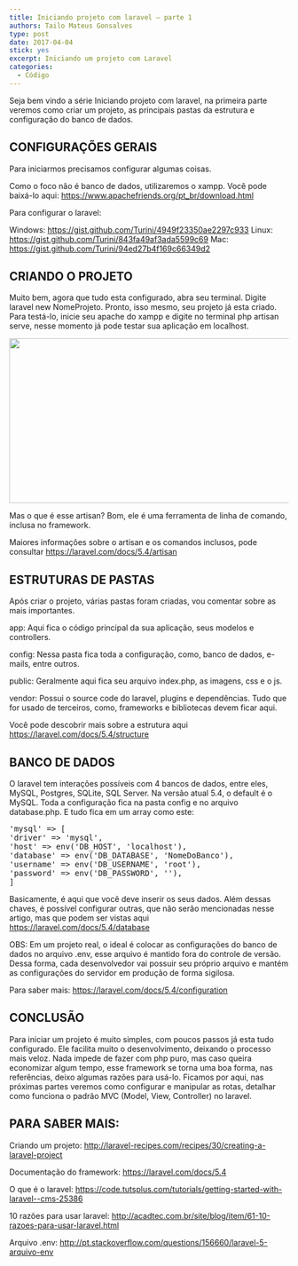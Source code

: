 ```yaml
---
title: Iniciando projeto com laravel – parte 1
authors: Tailo Mateus Gonsalves
type: post
date: 2017-04-04
stick: yes
excerpt: Iniciando um projeto com Laravel
categories:
  - Código
---
```



Seja bem vindo a série Iniciando projeto com laravel, na primeira parte veremos como criar um projeto, as principais pastas da estrutura e configuração do banco de dados.

## CONFIGURAÇÕES GERAIS

Para iniciarmos precisamos configurar algumas coisas.

Como o foco não é banco de dados, utilizaremos o xampp. Você pode baixá-lo aqui: <a href="https://www.apachefriends.org/pt_br/download.html">https://www.apachefriends.org/pt_br/download.html</a>

Para configurar o laravel:

Windows: <a href="https://gist.github.com/Turini/4949f23350ae2297c933">https://gist.github.com/Turini/4949f23350ae2297c933</a>
Linux: <a href="https://gist.github.com/Turini/843fa49af3ada5599c69">https://gist.github.com/Turini/843fa49af3ada5599c69</a>
Mac: <a href="https://gist.github.com/Turini/94ed27b4f169c66349d2">https://gist.github.com/Turini/94ed27b4f169c66349d2</a>

## CRIANDO O PROJETO

Muito bem, agora que tudo esta configurado, abra seu terminal. Digite laravel new NomeProjeto. Pronto, isso mesmo, seu projeto já esta criado. Para testá-lo, inicie seu apache do xampp e digite no terminal php artisan serve, nesse momento já pode testar sua aplicação em localhost.

<img class="alignnone wp-image-57488" src="uploads/2017/03/Sem-título.png" alt="" width="648" height="297" />

Mas o que é esse artisan? Bom, ele é uma ferramenta de linha de comando, inclusa no framework.

Maiores informações sobre o artisan e os comandos inclusos, pode consultar <a href="https://laravel.com/docs/5.4/artisan">https://laravel.com/docs/5.4/artisan</a>

## ESTRUTURAS DE PASTAS

Após criar o projeto, várias pastas foram criadas, vou comentar sobre as mais importantes.

app: Aqui fica o código principal da sua aplicação, seus modelos e controllers.

config: Nessa pasta fica toda a configuração, como, banco de dados, e-mails, entre outros.

public: Geralmente aqui fica seu arquivo index.php, as imagens, css e o js.

vendor: Possui o source code do laravel, plugins e dependências. Tudo que for usado de terceiros, como, frameworks e bibliotecas devem ficar aqui.

Você pode descobrir mais sobre a estrutura aqui <a href="https://laravel.com/docs/5.4/structure">https://laravel.com/docs/5.4/structure</a>

## BANCO DE DADOS

O laravel tem interações possíveis com 4 bancos de dados, entre eles, MySQL, Postgres, SQLite, SQL Server. Na versão atual 5.4, o default é o MySQL. Toda a configuração fica na pasta config e no arquivo database.php. E tudo fica em um array como este:

<pre class="lang-php">
'mysql' =&gt; [
'driver' =&gt; 'mysql',
'host' =&gt; env('DB_HOST', 'localhost'),
'database' =&gt; env('DB_DATABASE', 'NomeDoBanco'),
'username' =&gt; env('DB_USERNAME', 'root'),
'password' =&gt; env('DB_PASSWORD', ''),
]
</pre>

Basicamente, é aqui que você deve inserir os seus dados. Além dessas chaves, é possível configurar outras, que não serão mencionadas nesse artigo, mas que podem ser vistas aqui <a href="https://laravel.com/docs/5.4/database">https://laravel.com/docs/5.4/database</a>

OBS: Em um projeto real, o ideal é colocar as configurações do banco de dados no arquivo .env, esse arquivo é mantido fora do controle de versão. Dessa forma, cada desenvolvedor vai possuir seu próprio arquivo e mantém as configurações do servidor em produção de forma sigilosa.

Para saber mais: <a href="https://laravel.com/docs/5.4/configuration">https://laravel.com/docs/5.4/configuration</a>

## CONCLUSÃO

Para iniciar um projeto é muito simples, com poucos passos já esta tudo configurado. Ele facilita muito o desenvolvimento, deixando o processo mais veloz. Nada impede de fazer com php puro, mas caso queira economizar algum tempo, esse framework se torna uma boa forma, nas referências, deixo algumas razões para usá-lo. Ficamos por aqui, nas próximas partes veremos como configurar e manipular as rotas, detalhar como funciona o padrão MVC (Model, View, Controller) no laravel.

## PARA SABER MAIS:

Criando um projeto: <a href="http://laravel-recipes.com/recipes/30/creating-a-laravel-project">http://laravel-recipes.com/recipes/30/creating-a-laravel-project</a>

Documentação do framework: <a href="https://laravel.com/docs/5.4">https://laravel.com/docs/5.4</a>

O que é o laravel: <a href="https://code.tutsplus.com/tutorials/getting-started-with-laravel--cms-25386">https://code.tutsplus.com/tutorials/getting-started-with-laravel--cms-25386</a>

10 razões para usar laravel: <a href="http://acadtec.com.br/site/blog/item/61-10-razoes-para-usar-laravel.html">http://acadtec.com.br/site/blog/item/61-10-razoes-para-usar-laravel.html</a>

Arquivo .env: <a href="http://pt.stackoverflow.com/questions/156660/laravel-5-arquivo-env">http://pt.stackoverflow.com/questions/156660/laravel-5-arquivo-env</a>
